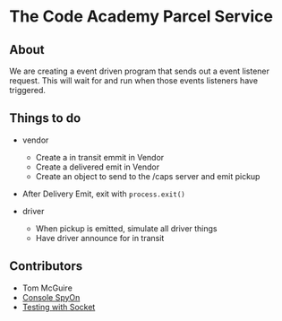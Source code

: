 # The Code Academy Parcel Service

## About

We are creating a event driven program that sends out a event listener request. This will wait for and run when those events listeners have triggered.

## Things to do

- vendor
  - Create a in transit emmit in Vendor
  - Create a delivered emit in Vendor
  -  Create an object to send to the /caps server and emit pickup

- After Delivery Emit, exit with `process.exit()`

- driver
  - When pickup is emitted, simulate all driver things
  - Have driver announce for in transit 

## Contributors

- Tom McGuire
- [Console SpyOn](https://stackoverflow.com/a/59225389)
- [Testing with Socket](https://socket.io/docs/v4/testing/)
